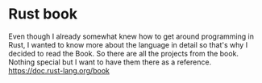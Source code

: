 # Rust book
Even though I already somewhat knew how to get around programming in
Rust, I wanted to know more about the language in detail so that's why
I decided to read the Book. So there are all the projects from the
book. Nothing special but I want to have them there as a reference.
https://doc.rust-lang.org/book
